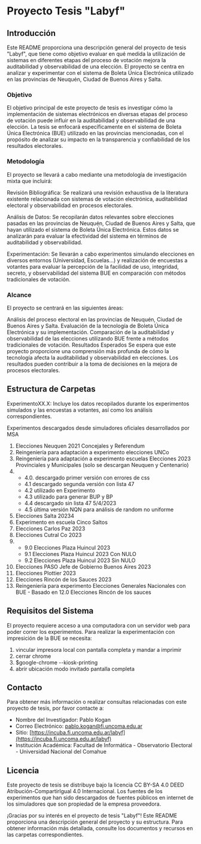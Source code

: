 # Proyecto Tesis "Labyf"
## Introducción
Este README proporciona una descripción general del proyecto de tesis "Labyf", que tiene como objetivo evaluar en qué medida la utilización de sistemas en diferentes etapas del proceso de votación mejora la auditabilidad y observabilidad de una elección. El proyecto se centra en analizar y experimentar con el sistema de Boleta Única Electrónica utilizado en las provincias de Neuquén, Ciudad de Buenos Aires y Salta.

### Objetivo
El objetivo principal de este proyecto de tesis es investigar cómo la implementación de sistemas electrónicos en diversas etapas del proceso de votación puede influir en la auditabilidad y observabilidad de una elección. La tesis se enfocará específicamente en el sistema de Boleta Única Electrónica (BUE) utilizado en las provincias mencionadas, con el propósito de analizar su impacto en la transparencia y confiabilidad de los resultados electorales.

### Metodología
El proyecto se llevará a cabo mediante una metodología de investigación mixta que incluirá:

Revisión Bibliográfica: Se realizará una revisión exhaustiva de la literatura existente relacionada con sistemas de votación electrónica, auditabilidad electoral y observabilidad en procesos electorales.

Análisis de Datos: Se recopilarán datos relevantes sobre elecciones pasadas en las provincias de Neuquén, Ciudad de Buenos Aires y Salta, que hayan utilizado el sistema de Boleta Única Electrónica. Estos datos se analizarán para evaluar la efectividad del sistema en términos de auditabilidad y observabilidad.

Experimentación: Se llevarán a cabo experimentos simulando elecciones en diversos entornos (Universidad, Escuelas...) y realización de encuestas a votantes para evaluar la percepción de la facilidad de uso, integridad, secreto, y observabilidad del sistema BUE en comparación con métodos tradicionales de votación.

### Alcance
El proyecto se centrará en las siguientes áreas:

Análisis del proceso electoral en las provincias de Neuquén, Ciudad de Buenos Aires y Salta.
Evaluación de la tecnología de Boleta Única Electrónica y su implementación.
Comparación de la auditabilidad y observabilidad de las elecciones utilizando BUE frente a métodos tradicionales de votación.
Resultados Esperados
Se espera que este proyecto proporcione una comprensión más profunda de cómo la tecnología afecta la auditabilidad y observabilidad en elecciones. Los resultados pueden contribuir a la toma de decisiones en la mejora de procesos electorales.

## Estructura de Carpetas

ExperimentoXX.X: Incluye los datos recopilados durante los experimentos simulados y las encuestas a votantes, así como los análisis correspondientes.

Experimentos descargados desde simuladores oficiales desarrollados por MSA
1. Elecciones Neuquen 2021 Concejales y Referendum
2. Reingeniería para adaptación a experimento elecciones UNCo
3. Reingeniería para adaptación a experimento escuelas
Elecciones 2023 Provinciales y Municipales (solo se descargan Neuquen y Centenario)
4. 
    -   4.0. descargado primer versión con errores de css
    -   4.1 descargado segunda versión con lista 47
    -   4.2 utilizado en Experimento
    - 4.3 utilizado para generar BUP y BP
    - 4.4 descargado sin lista 47 5/4/2023
    - 4.5 última versión NQN para análisis de random no uniforme
5. Elecciones Salta 20234
6. Experimento en escuela Cinco Saltos
7. Elecciones Carlos Paz 2023
8. Elecciones Cutral Co 2023
9. 
    - 9.0 Elecciones Plaza Huincul 2023
    - 9.1 Elecciones Plaza Huincul 2023 Con NULO
    - 9.2 Elecciones Plaza Huincul 2023 Sin NULO
10. Elecciones PASO Jefe de Gobierno Buenos Aires 2023
11. Elecciones Plottier 2023
12. Elecciones Rincón de los Sauces 2023
13. Reingeniería para experimento Elecciones Generales Nacionales con BUE - Basado en 12.0 Elecciones Rincón de los sauces



## Requisitos del Sistema
El proyecto requiere acceso a una computadora con un servidor web para poder correr los experimentos.  Para realizar la experimentación con impresición de la BUE se necesita:
1. vincular impresora local con pantalla completa y mandar a imprimir
2. cerrar chrome
3. $google-chrome --kiosk-printing
4. abrir ubicación modo invitado pantalla completa 

## Contacto
Para obtener más información o realizar consultas relacionadas con este proyecto de tesis, por favor contacte a:

- Nombre del Investigador: Pablo Kogan
- Correo Electrónico: pablo.kogan@fi.uncoma.edu.ar
- Sitio: [https://incuba.fi.uncoma.edu.ar/labyf](https://incuba.fi.uncoma.edu.ar/labyf)
- Institución Académica: Facultad de Informática - Observatorio Electoral - Universidad Nacional del Comahue

## Licencia
Este proyecto de tesis se distribuye bajo la licencia CC BY-SA 4.0 DEED Atribución-CompartirIgual 4.0 Internacional. Los fuentes de los experimentos que han sido descargados de fuentes públicos en internet de los simuladores que son propiedad de la empresa proveedora.

¡Gracias por su interés en el proyecto de tesis "Labyf"! Este README proporciona una descripción general del proyecto y su estructura. Para obtener información más detallada, consulte los documentos y recursos en las carpetas correspondientes.

